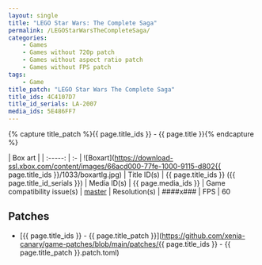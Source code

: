 ```yaml
---
layout: single
title: "LEGO Star Wars: The Complete Saga"
permalink: /LEGOStarWarsTheCompleteSaga/
categories:
    - Games
    - Games without 720p patch
    - Games without aspect ratio patch
    - Games without FPS patch
tags:
    - Game
title_patch: "LEGO Star Wars The Complete Saga"
title_ids: 4C4107D7
title_id_serials: LA-2007
media_ids: 5E486FF7
---
```

{% capture title_patch %}{{ page.title_ids }} - {{ page.title }}{% endcapture %}

| Box art                     |
| :-----:                     | :-
| ![Boxart](https://download-ssl.xbox.com/content/images/66acd000-77fe-1000-9115-d802{{ page.title_ids }}/1033/boxartlg.jpg)
| Title ID(s)                 | {{ page.title_ids }} ({{ page.title_id_serials }})
| Media ID(s)                 | {{ page.media_ids }}
| Game compatibility issue(s) | [master](https://github.com/xenia-project/game-compatibility/issues/430)
| Resolution(s)               | ####x###
| FPS                         | 60

## Patches
* [{{ page.title_ids }} - {{ page.title_patch }}](https://github.com/xenia-canary/game-patches/blob/main/patches/{{ page.title_ids }} - {{ page.title_patch }}.patch.toml)
